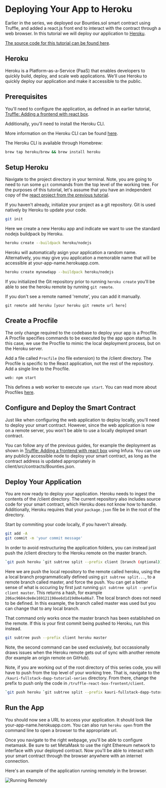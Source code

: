 # Deploying Your App to Heroku

Earlier in the series, we deployed our Bounties.sol smart contract using Truffle, and added a react.js front end to interact with the contract through a web browser. In this tutorial we will deploy our application to [Heroku](https://www.heroku.com).

[The source code for this tutorial can be found here](https://github.com/kauri-io/kauri-fullstack-dapp-tutorial-series/tree/master/truffle-react-box-frontend).

## Heroku

Heroku is a Platform-as-a-Service (PaaS) that enables developers to quickly build, deploy, and scale web applications. We'll use Heroku to quickly deploy our application and make it accessible to the public.

## Prerequisites

You'll need to configure the application, as defined in an earlier tutorial, [Truffle: Adding a frontend with react box](https://kauri.io/article/86903f66d39d4379a2e70bd583700ecf/v14/truffle:-adding-a-frontend-with-react-box).

Additionally, you'll need to install the Heroku CLI.

More information on the Heroku CLI can be found [here](https://devcenter.heroku.com/articles/heroku-cli).

The Heroku CLI is available through Homebrew:
```bash
brew tap heroku/brew && brew install heroku
```

## Setup Heroku

Navigate to the project directory in your terminal. Note, you are going to need to run some `git` commands from the top level of the working tree. For the purposes of this tutorial, let's assume that you have an independent copy of the [react project from the previous tutorial](https://github.com/kauri-io/kauri-fullstack-dapp-tutorial-series/tree/master/truffle-react-box-frontend).

If you haven't already, initialize your project as a git repository. Git is used natively by Heroku to update your code.

```bash
git init
```

Here we create a new Heroku app and indicate we want to use the standard nodejs buildpack by Heroku.

```bash
heroku create --buildpack heroku/nodejs
```

Heroku will automatically asign your application a random name. Alternatively, you may give you application a memorable name that will be accessible at your-app-name.herokuapp.com.

```bash
heroku create mynewdapp --buildpack heroku/nodejs
```

If you initialized the Git repository prior to running `heroku create` you'll be able to see the heroku remote by running `git remote`.

If you don't see a remote named 'remote', you can add it manually.
```
git remote add heroku [your heroku git remote url here]
```

## Create a Procfile

The only change required to the codebase to deploy your app is a Procfile. A Procfile specifies commands to be executed by the app upon startup. In this case, we use the Procfile to mimic the local deployment process, but on the Heroku server.

Add a file called `Procfile` (no file extension) to the /client directory. The Procfile is specific to the React application, not the rest of the repository. Add a single line to the Procfile.

```
web: npm start
```

This defines a web worker to execute `npm start`. You can read more about Procfiles [here](https://devcenter.heroku.com/articles/procfile).

## Configure and Deploy the Smart Contract

Just like when configuring the web application to deploy locally, you'll need to deploy your smart contract. However, since the web application is now on a remote server, you won't be able to use a locally deployed smart contract.

You can follow any of the previous guides, for example the deployment as shown in [Truffle: Adding a frontend with react box](https://kauri.io/article/86903f66d39d4379a2e70bd583700ecf/v14/truffle:-adding-a-frontend-with-react-box#deploy) using Infura. You can use any publicly accessible node to deploy your smart contract, as long as the contract address is updated appropriately in client/src/contracts/Bounties.json.

## Deploy Your Application

You are now ready to deploy your application. Heroku needs to ingest the contents of the /client directory. The current repository also includes source code for your smart contract, which Heroku does not know how to handle. Additionally, Heroku requires that your `package.json` file be in the root of the directory.

Start by commiting your code locally, if you haven't already.

```bash
git add -A
git commit -m 'your commit message'
```

In order to avoid restructuring the application folders, you can instead just push the /client directory to the Heroku remote on the master branch.

```bash
`git push heroku `git subtree split --prefix client [branch (optional)]`:master --force`
```

Here we are push the local repository to the remote called heroku, using the a local branch programmatically defined using `git subtree split...`, to a remote branch called master, and force the push. You can get a better sense of what is occuring by first just running `git subtree split --prefix client master`. This returns a hash, for example `206ac9684c0e8e169121198ee6d1d19d0e4a06a7`. The local branch does not need to be defined. In this example, the branch called master was used but you can change that to any local branch.

That command only works once the master branch has been established on the remote. If this is your first commit being pushed to Heroku, run this instead.

```bash
git subtree push --prefix client heroku master
```

Note, the second command can be used exclusively, but occassionally draws issues when the Heroku remote gets out of sync with another remote (for example an origin remote on GitHub).

Note, if you are working out of the root directory of this series code, you will have to push from the top level of your working tree. That is, navigate to the `/kauri-fullstack-dapp-tutorial-series` directory. From there, change the prefix to push only the code in `/truffle-react-box-frontent/client`.

```bash
`git push heroku `git subtree split --prefix kauri-fullstack-dapp-tutorial-series/client [branch (optional)]`:master --force`
```

## Run the App

You should now see a URL to access your application. It should look like your-app-name.herokuapp.com. You can also run `heroku open` from the command line to open a browser to the appropriate url.

Once you navigate to the right webpage, you'll be able to configure metamask. Be sure to set MetaMask to use the right Ethereum network to interface with your deployed contract. Now you'll be able to interact with your smart contract through the browser anywhere with an internet connection.

Here's an example of the application running remotely in the browser.

![Running Remotely](/Deployed-to-Heroku.png)